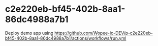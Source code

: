 # c2e220eb-bf45-402b-8aa1-86dc4988a7b1
Deploy demo app using https://github.com/Wopee-io-DEV/p-c2e220eb-bf45-402b-8aa1-86dc4988a7b1/actions/workflows/run.yml
